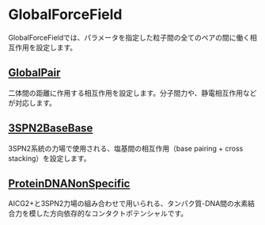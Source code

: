 # GlobalForceField

GlobalForceFieldでは、パラメータを指定した粒子間の全てのペアの間に働く相互作用を設定します。

## [GlobalPair](GlobalPairInteraction.md)

二体間の距離に作用する相互作用を設定します。分子間力や、静電相互作用などが対応します。

## [3SPN2BaseBase](3SPN2BaseBaseInteraction.md)

3SPN2系統の力場で使用される、塩基間の相互作用（base pairing + cross stacking）を設定します。

## [ProteinDNANonSpecific](ProteinDNANonSpecificInteraction.md)

AICG2+と3SPN2力場の組み合わせで用いられる、タンパク質-DNA間の水素結合力を模した方向依存的なコンタクトポテンシャルです。
